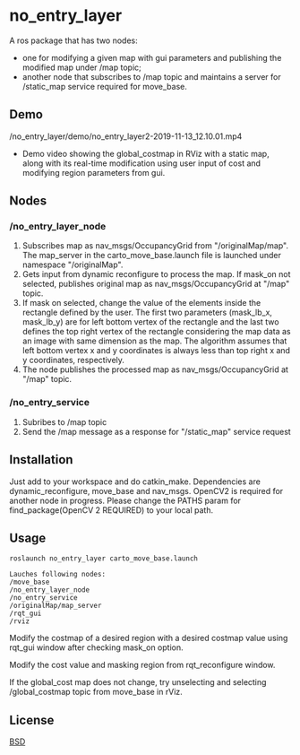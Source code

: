 # no_entry_layer

A ros package that has two nodes: 
- one for modifying a given map with gui parameters and publishing the modified map under /map topic; 
- another node that subscribes to /map topic and maintains a server for /static_map service required for move_base.

## Demo
/no_entry_layer/demo/no_entry_layer2-2019-11-13_12.10.01.mp4 
- Demo video showing the global_costmap in RViz with a static map, along with its real-time modification using user input of cost and modifying region parameters from gui.

## Nodes

### /no_entry_layer_node
1. Subscribes map as nav_msgs/OccupancyGrid from "/originalMap/map". The map_server in the carto_move_base.launch file is launched under namespace "/originalMap".
2. Gets input from dynamic reconfigure to process the map. If mask_on not selected, publishes original map as nav_msgs/OccupancyGrid at "/map" topic.
3. If mask on selected, change the value of the elements inside the rectangle defined by the user. The first two parameters (mask_lb_x, mask_lb_y) are for left bottom vertex of the rectangle and the last two defines the top right vertex of the rectangle considering the map data as an image with same dimension as the map. The algorithm assumes that left bottom vertex x and y coordinates is always less than top right x and y coordinates, respectively. 
4. The node publishes the processed map as nav_msgs/OccupancyGrid at "/map" topic. 

### /no_entry_service
1. Subribes to /map topic
2. Send the /map message as a response for "/static_map" service request


## Installation

Just add to your workspace and do catkin_make. Dependencies are dynamic_reconfigure, move_base and nav_msgs. OpenCV2 is required for another node in progress. Please change the PATHS param for find_package(OpenCV 2 REQUIRED)  to your local path.
## Usage

```In terminal
roslaunch no_entry_layer carto_move_base.launch 

Lauches following nodes:
/move_base
/no_entry_layer_node
/no_entry_service
/originalMap/map_server
/rqt_gui
/rviz
```

Modify the costmap of a desired region with a desired costmap value using rqt_gui window after checking mask_on option.

Modify the cost value and masking region from rqt_reconfigure window.

If the global_cost map does not change, try unselecting and selecting /global_costmap topic from move_base in rViz.

## License
[BSD](http://www.linfo.org/bsdlicense.html)
